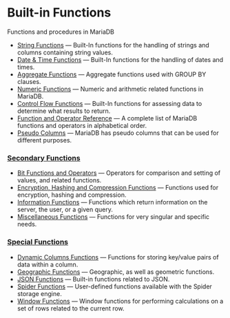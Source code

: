 # Built-in Functions

Functions and procedures in MariaDB

- [String Functions](/built-in-functions/string-functions/) — Built-In functions for the handling of strings and columns containing string values.
- [Date & Time Functions](/built-in-functions/date-time-functions/) — Built-In functions for the handling of dates and times.
- [Aggregate Functions](/built-in-functions/aggregate-functions/) — Aggregate functions used with GROUP BY clauses.
- [Numeric Functions](/built-in-functions/numeric-functions/) — Numeric and arithmetic related functions in MariaDB.
- [Control Flow Functions](/built-in-functions/control-flow-functions/) — Built-In functions for assessing data to determine what results to return.
- [Function and Operator Reference](/built-in-functions/function-and-operator-reference/) — A complete list of MariaDB functions and operators in alphabetical order.
- [Pseudo Columns](/built-in-functions/pseudo-columns/) — MariaDB has pseudo columns that can be used for different purposes.

### [Secondary Functions](/built-in-functions/secondary-functions)

- [Bit Functions and Operators](/built-in-functions/secondary-functions/bit-functions-and-operators/) — Operators for comparison and setting of values, and related functions.
- [Encryption, Hashing and Compression Functions](/built-in-functions/secondary-functions/encryption-hashing-and-compression-functions/) — Functions used for encryption, hashing and compression.
- [Information Functions](/built-in-functions/secondary-functions/information-functions/) — Functions which return information on the server, the user, or a given query.
- [Miscellaneous Functions](/built-in-functions/secondary-functions/miscellaneous-functions/) — Functions for very singular and specific needs.

### [Special Functions](/built-in-functions/special-functions)

- [Dynamic Columns Functions](/built-in-functions/special-functions/dynamic-columns-functions/) — Functions for storing key/value pairs of data within a column.
- [Geographic Functions](/built-in-functions/special-functions/geographic-functions/) — Geographic, as well as geometric functions.
- [JSON Functions](/built-in-functions/special-functions/json-functions/) — Built-in functions related to JSON.
- [Spider Functions](/columns-storage-engines-and-plugins/storage-engines/spider/spider-functions/) — User-defined functions available with the Spider storage engine.
- [Window Functions](/built-in-functions/special-functions/window-functions/) — Window functions for performing calculations on a set of rows related to the current row.